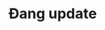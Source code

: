 <body class="d-flex justify-content-center align-items-center vh-100">
    <h1>Đang update</h1>
</body>
